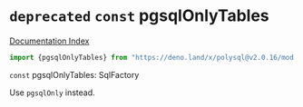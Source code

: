 # `deprecated` `const` pgsqlOnlyTables

[Documentation Index](../README.md)

```ts
import {pgsqlOnlyTables} from "https://deno.land/x/polysql@v2.0.16/mod.ts"
```

`const` pgsqlOnlyTables: SqlFactory

Use `pgsqlOnly` instead.

